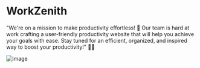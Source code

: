 <h1>WorkZenith</h1>

"We're on a mission to make productivity effortless! 🚀 Our team is hard at work crafting a user-friendly productivity website that will help you achieve your goals with ease. Stay tuned for an efficient, organized, and inspired way to boost your productivity!" 💼✨

![image](https://github.com/harshsinghcs/WorkZenith/assets/115187902/56c7bd33-240e-4b60-bd63-f04eec2cfc63)
